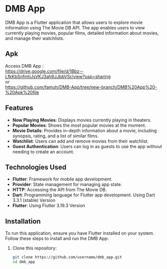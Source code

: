 # DMB App

DMB App is a Flutter application that allows users to explore movie information using The Movie DB API. The app enables users to view currently playing movies, popular films, detailed information about movies, and manage their watchlists.

## Apk
Access DMB App : <br>
https://drive.google.com/file/d/1Bbz--LfkKbSnfmtiJsVKJ3ah9JJbbVSr/view?usp=sharing
<br>or<br>
https://github.com/famuh/DMB-App/tree/new-branch/DMB%20App%20-%20Apk%20file

## Features

- **Now Playing Movies**: Displays movies currently playing in theaters.
- **Popular Movies**: Shows the most popular movies at the moment.
- **Movie Details**: Provides in-depth information about a movie, including synopsis, rating, and a list of similar films.
- **Watchlist**: Users can add and remove movies from their watchlist.
- **Guest Authentication**: Users can log in as guests to use the app without needing to create an account.

## Technologies Used

- **Flutter**: Framework for mobile app development.
- **Provider**: State management for managing app state.
- **HTTP**: Accessing the API from The Movie DB.
- **Dart**: Programming language for Flutter app development. Using Dart 3.3.1 (stable) Version
- **Flutter**: Using Flutter 3.19.3 Version

## Installation

To run this application, ensure you have Flutter installed on your system. Follow these steps to install and run the DMB App:

1. Clone this repository:
   ```bash
   git clone https://github.com/username/dmb_app.git
   cd dmb_app
